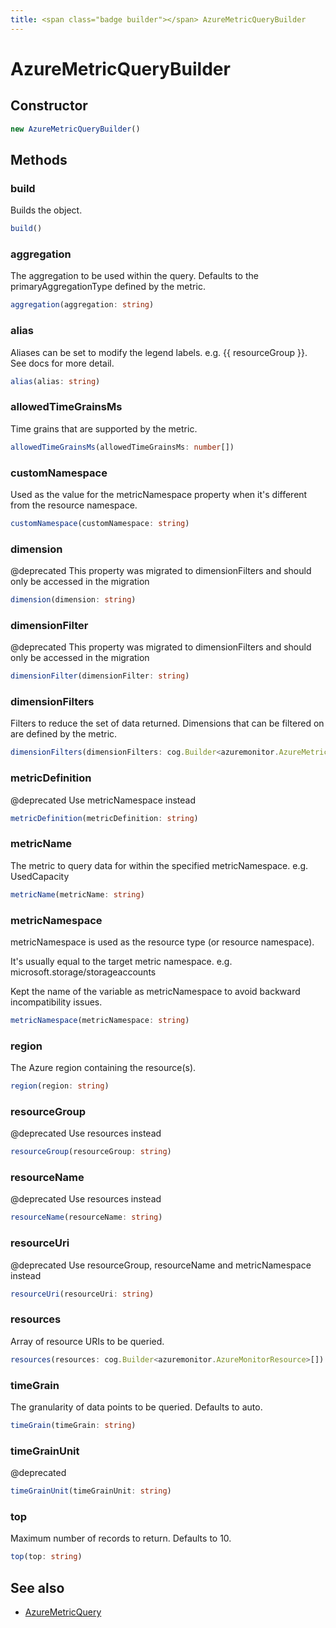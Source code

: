 ```yaml
---
title: <span class="badge builder"></span> AzureMetricQueryBuilder
---
```

# <span class="badge builder"></span> AzureMetricQueryBuilder

## Constructor

```typescript
new AzureMetricQueryBuilder()
```
## Methods

### <span class="badge object-method"></span> build

Builds the object.

```typescript
build()
```

### <span class="badge object-method"></span> aggregation

The aggregation to be used within the query. Defaults to the primaryAggregationType defined by the metric.

```typescript
aggregation(aggregation: string)
```

### <span class="badge object-method"></span> alias

Aliases can be set to modify the legend labels. e.g. {{ resourceGroup }}. See docs for more detail.

```typescript
alias(alias: string)
```

### <span class="badge object-method"></span> allowedTimeGrainsMs

Time grains that are supported by the metric.

```typescript
allowedTimeGrainsMs(allowedTimeGrainsMs: number[])
```

### <span class="badge object-method"></span> customNamespace

Used as the value for the metricNamespace property when it's different from the resource namespace.

```typescript
customNamespace(customNamespace: string)
```

### <span class="badge object-method"></span> dimension

@deprecated This property was migrated to dimensionFilters and should only be accessed in the migration

```typescript
dimension(dimension: string)
```

### <span class="badge object-method"></span> dimensionFilter

@deprecated This property was migrated to dimensionFilters and should only be accessed in the migration

```typescript
dimensionFilter(dimensionFilter: string)
```

### <span class="badge object-method"></span> dimensionFilters

Filters to reduce the set of data returned. Dimensions that can be filtered on are defined by the metric.

```typescript
dimensionFilters(dimensionFilters: cog.Builder<azuremonitor.AzureMetricDimension>[])
```

### <span class="badge object-method"></span> metricDefinition

@deprecated Use metricNamespace instead

```typescript
metricDefinition(metricDefinition: string)
```

### <span class="badge object-method"></span> metricName

The metric to query data for within the specified metricNamespace. e.g. UsedCapacity

```typescript
metricName(metricName: string)
```

### <span class="badge object-method"></span> metricNamespace

metricNamespace is used as the resource type (or resource namespace).

It's usually equal to the target metric namespace. e.g. microsoft.storage/storageaccounts

Kept the name of the variable as metricNamespace to avoid backward incompatibility issues.

```typescript
metricNamespace(metricNamespace: string)
```

### <span class="badge object-method"></span> region

The Azure region containing the resource(s).

```typescript
region(region: string)
```

### <span class="badge object-method"></span> resourceGroup

@deprecated Use resources instead

```typescript
resourceGroup(resourceGroup: string)
```

### <span class="badge object-method"></span> resourceName

@deprecated Use resources instead

```typescript
resourceName(resourceName: string)
```

### <span class="badge object-method"></span> resourceUri

@deprecated Use resourceGroup, resourceName and metricNamespace instead

```typescript
resourceUri(resourceUri: string)
```

### <span class="badge object-method"></span> resources

Array of resource URIs to be queried.

```typescript
resources(resources: cog.Builder<azuremonitor.AzureMonitorResource>[])
```

### <span class="badge object-method"></span> timeGrain

The granularity of data points to be queried. Defaults to auto.

```typescript
timeGrain(timeGrain: string)
```

### <span class="badge object-method"></span> timeGrainUnit

@deprecated

```typescript
timeGrainUnit(timeGrainUnit: string)
```

### <span class="badge object-method"></span> top

Maximum number of records to return. Defaults to 10.

```typescript
top(top: string)
```

## See also

 * <span class="badge object-type-interface"></span> [AzureMetricQuery](./object-AzureMetricQuery.md)
